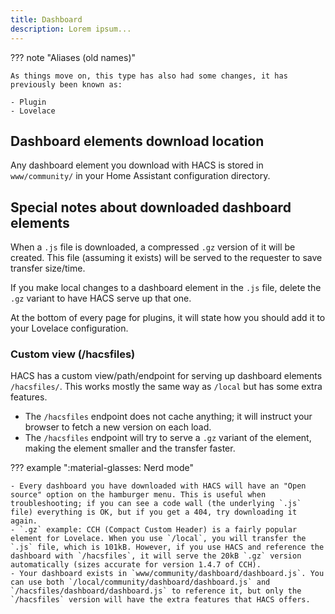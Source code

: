 ```yaml
---
title: Dashboard
description: Lorem ipsum...
---
```


??? note "Aliases (old names)"

    As things move on, this type has also had some changes, it has previously been known as:

    - Plugin
    - Lovelace

## Dashboard elements download location

Any dashboard element you download with HACS is stored in `www/community/` in your Home Assistant configuration directory.

## Special notes about downloaded dashboard elements

When a `.js` file is downloaded, a compressed `.gz` version of it will be created. This file (assuming it exists) will be served to the requester to save transfer size/time.

If you make local changes to a dashboard element in the `.js` file, delete the `.gz` variant to have HACS serve up that one.

At the bottom of every page for plugins, it will state how you should add it to your Lovelace configuration.

### Custom view (/hacsfiles)

HACS has a custom view/path/endpoint for serving up dashboard elements `/hacsfiles/`. This works mostly the same way as `/local` but has some extra features.

- The `/hacsfiles` endpoint does not cache anything; it will instruct your browser to fetch a new version on each load.
- The `/hacsfiles` endpoint will try to serve a `.gz` variant of the element, making the element smaller and the transfer faster.

??? example ":material-glasses: Nerd mode"

    - Every dashboard you have downloaded with HACS will have an "Open source" option on the hamburger menu. This is useful when troubleshooting; if you can see a code wall (the underlying `.js` file) everything is OK, but if you get a 404, try downloading it again.
    - `.gz` example: CCH (Compact Custom Header) is a fairly popular element for Lovelace. When you use `/local`, you will transfer the `.js` file, which is 101kB. However, if you use HACS and reference the dashboard with `/hacsfiles`, it will serve the 20kB `.gz` version automatically (sizes accurate for version 1.4.7 of CCH).
    - Your dashboard exists in `www/community/dashboard/dashboard.js`. You can use both `/local/community/dashboard/dashboard.js` and `/hacsfiles/dashboard/dashboard.js` to reference it, but only the `/hacsfiles` version will have the extra features that HACS offers.
